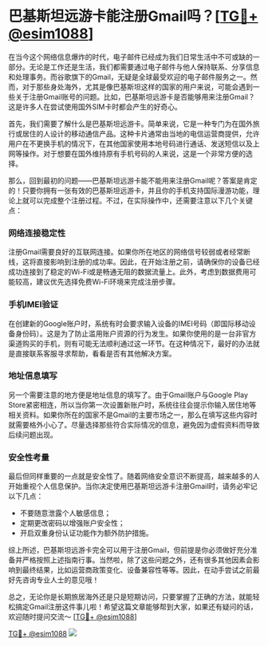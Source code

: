 # 巴基斯坦远游卡能注册Gmail吗？[[TG💪+ @esim1088](https://t.me/s/esim1088)]

在当今这个网络信息爆炸的时代，电子邮件已经成为我们日常生活中不可或缺的一部分。无论是工作还是生活，我们都需要通过电子邮件与他人保持联系、分享信息和处理事务。而谷歌旗下的Gmail，无疑是全球最受欢迎的电子邮件服务之一。然而，对于那些身处海外，尤其是像巴基斯坦这样的国家的用户来说，可能会遇到一些关于注册Gmail账号的问题。比如，巴基斯坦远游卡是否能够用来注册Gmail？这是许多人在尝试使用国外SIM卡时都会产生的好奇心。

首先，我们需要了解什么是巴基斯坦远游卡。简单来说，它是一种专门为在国外旅行或居住的人设计的移动通信产品。这种卡片通常由当地的电信运营商提供，允许用户在不更换手机的情况下，在其他国家使用本地号码进行通话、发送短信以及上网等操作。对于想要在国外维持原有手机号码的人来说，这是一个非常方便的选择。

那么，回到最初的问题——巴基斯坦远游卡能不能用来注册Gmail呢？答案是肯定的！只要你拥有一张有效的巴基斯坦远游卡，并且你的手机支持国际漫游功能，理论上就可以完成整个注册过程。不过，在实际操作中，还需要注意以下几个关键点：

### 网络连接稳定性

注册Gmail需要良好的互联网连接。如果你所在地区的网络信号较弱或者经常断线，这将直接影响到注册的成功率。因此，在开始注册之前，请确保你的设备已经成功连接到了稳定的Wi-Fi或是畅通无阻的数据流量上。此外，考虑到数据费用可能较高，建议优先选择免费Wi-Fi环境来完成注册步骤。

### 手机IMEI验证

在创建新的Google账户时，系统有时会要求输入设备的IMEI号码（即国际移动设备身份码）。这是为了防止滥用账户资源的行为发生。如果你使用的是一台非官方渠道购买的手机，则有可能无法顺利通过这一环节。在这种情况下，最好的办法就是直接联系客服寻求帮助，看看是否有其他解决方案。

### 地址信息填写

另一个需要注意的地方便是地址信息的填写了。由于Gmail账户与Google Play Store紧密相连，所以当你第一次设置新账户时，系统往往会提示你输入居住地等相关资料。如果你所在的国家不是Gmail的主要市场之一，那么在填写这些内容时就需要格外小心了。尽量选择那些符合实际情况的信息，避免因为虚假资料而导致后续问题出现。

### 安全性考量

最后但同样重要的一点就是安全性了。随着网络安全意识不断提高，越来越多的人开始重视个人信息保护。当你决定使用巴基斯坦远游卡注册Gmail时，请务必牢记以下几点：
- 不要随意泄露个人敏感信息；
- 定期更改密码以增强账户安全性；
- 开启双重身份认证功能作为额外防护措施。

综上所述，巴基斯坦远游卡完全可以用于注册Gmail，但前提是你必须做好充分准备并严格按照上述指南行事。当然啦，除了这些问题之外，还有很多其他因素会影响到最终结果，比如运营商政策变化、设备兼容性等等。因此，在动手尝试之前最好先咨询专业人士的意见哦！

总之，无论你是长期旅居海外还是只是短期访问，只要掌握了正确的方法，就能轻松搞定Gmail注册这件事儿啦！希望这篇文章能够帮到大家，如果还有疑问的话，欢迎随时提问交流～ [[TG💪+ @esim1088](https://t.me/s/esim1088)]

[TG💪+ @esim1088](https://t.me/s/esim1088) ![](https://i.postimg.cc/4NQfJmqS/Snipaste-2025-05-13-00-14-12.png)